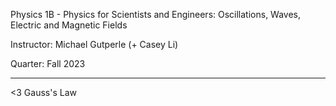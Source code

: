 Physics 1B - Physics for Scientists and Engineers: Oscillations, Waves, Electric and Magnetic Fields

Instructor: Michael Gutperle (+ Casey Li)

Quarter: Fall 2023

---

<3 Gauss's Law
